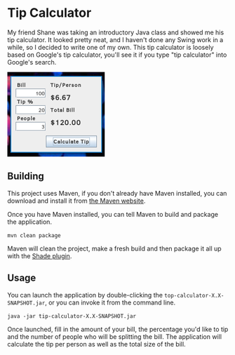 Tip Calculator
==============

My friend Shane was taking an introductory Java class and showed me his tip calculator. It looked pretty neat, and I
haven't done any Swing work in a while, so I decided to write one of my own. This tip calculator is loosely based on
Google's tip calculator, you'll see it if you type "tip calculator" into Google's search.

![Screenshot](https://raw.githubusercontent.com/cmiles74/tip-calculator/master/documentation/screenshot.png)

Building
--------

This project uses Maven, if you don't already have Maven installed, you can download and install it from [the Maven
website](https://maven.apache.org/download.cgi).

Once you have Maven installed, you can tell Maven to build and package the application.

    mvn clean package

Maven will clean the project, make a fresh build and then package it all up with the
[Shade plugin](https://maven.apache.org/plugins/maven-shade-plugin/).

Usage
-----

You can launch the application by double-clicking the `top-calculator-X.X-SNAPSHOT.jar`, or you can invoke it from the
command line.

    java -jar tip-calculator-X.X-SNAPSHOT.jar

Once launched, fill in the amount of your bill, the percentage you'd like to tip and the number of people who will be
splitting the bill. The application will calculate the tip per person as well as the total size of the bill.
